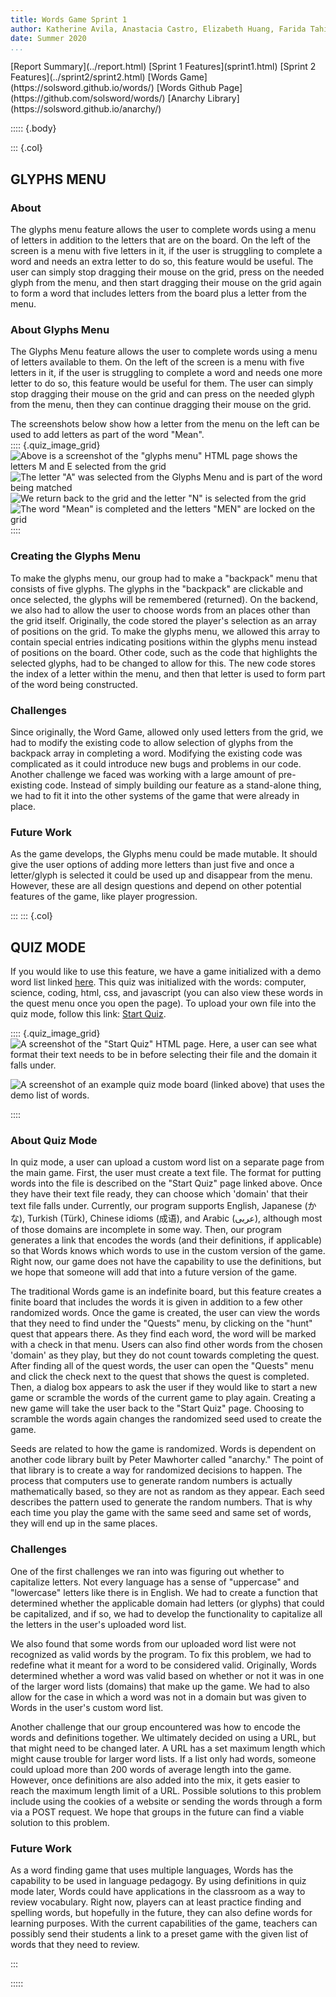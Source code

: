 ```yaml
---
title: Words Game Sprint 1
author: Katherine Avila, Anastacia Castro, Elizabeth Huang, Farida Tahiry, and Peter Mawhorter
date: Summer 2020
...
```


<nav>
[Report Summary](../report.html)
[Sprint 1 Features](sprint1.html)
[Sprint 2 Features](../sprint2/sprint2.html)
[Words Game](https://solsword.github.io/words/)
[Words Github Page](https://github.com/solsword/words/)
[Anarchy Library](https://solsword.github.io/anarchy/)
</nav>

::::: {.body}

::: {.col}

## GLYPHS MENU

### About

The glyphs menu feature allows the user to complete words using a menu of letters in addition to the letters that are on the board. On the left of the screen is a menu with five letters in it, if the user is struggling to complete a word and needs an extra letter to do so, this feature would be useful. The user can simply stop dragging their mouse on the grid, press on the needed glyph from the menu, and then start dragging their mouse on the grid again to form a word that includes letters from the board plus a letter from the menu.   

### About Glyphs Menu

The Glyphs Menu feature allows the user to complete words using a menu of letters available to them. On the left of the screen is a menu with five letters in it, if the user is struggling to complete a word and needs one more letter to do so, this feature would be useful for them. The user can simply stop dragging their mouse on the grid and can press on the needed glyph from the menu, then they can continue dragging their mouse on the grid. 

The screenshots below show how a letter from the menu on the left can be used to add letters as part of the word "Mean".   
:::: {.quiz_image_grid}
![Above is a screenshot of the "glyphs menu" HTML page shows the letters M and E selected from the grid ](GM01.JPG)
![The letter "A" was selected from the Glyphs Menu and is part of the word being matched](GM02.JPG)
![We return back to the grid and the letter "N" is selected from the grid](GM03.JPG)
![The word "Mean" is completed and the letters "MEN" are locked on the grid](GM04.JPG)
::::

### Creating the Glyphs Menu

To make the glyphs menu, our group had to make a "backpack" menu that consists of five glyphs. The glyphs in the "backpack" are clickable and once selected, the glyphs will be remembered (returned). 
On the backend, we also had to allow the user to choose words from an places other than the grid itself. Originally, the code stored the player's selection as an array of positions on the grid. To make the glyphs menu, we allowed this array to contain special entries indicating positions within the glyphs menu instead of positions on the board. Other code, such as the code that highlights the selected glyphs, had to be changed to allow for this. The new code stores the index of a letter within the menu, and then that letter is used to form part of the word being constructed.

### Challenges

Since originally, the Word Game, allowed only used letters from the grid, we had to modify the existing code to allow selection of glyphs from the backpack array in completing a word. Modifying the existing code was complicated as it could introduce new bugs and problems in our code. Another challenge we faced was working with a large amount of pre-existing code. Instead of simply building our feature as a stand-alone thing, we had to fit it into the other systems of the game that were already in place.


### Future Work

As the game develops, the Glyphs menu could be made mutable. It should give the user options of adding more letters than just five and once a letter/glyph is selected it could be used up and disappear from the menu. However, these are all design questions and depend on other potential features of the game, like player progression.

:::
::: {.col}

## QUIZ MODE

If you would like to use this feature, we have a game initialized with a demo word list linked <a href="https://cs.wellesley.edu/~expressive/words/index.html#mode=quiz,words=computer`definition%25201~science`definition%25202~coding`definition%25203~html`definition%25204~css`definition%25205~javascript`definition%25206,domain=English">here</a>. This quiz was initialized with the words: computer, science, coding, html, css, and javascript (you can also view these words in the quest menu once you open the page). To upload your own file into the quiz mode, follow this link: <a href="https://cs.wellesley.edu/~expressive/words/start_quiz.html">Start Quiz</a>.

:::: {.quiz_image_grid}
![A screenshot of the "Start Quiz" HTML page. Here, a user can see what format their text needs to be in before selecting their file and the domain it falls under.](start_quiz.JPG)


![A screenshot of an example quiz mode board (linked above) that uses the demo list of words.](quiz_demo_img.JPG)

::::

### About Quiz Mode

In quiz mode, a user can upload a custom word list on a separate page from the main game. First, the user must create a text file. The format for putting words into the file is described on the "Start Quiz" page linked above. Once they have their text file ready, they can choose which 'domain' that their text file falls under. Currently, our program supports English, Japanese (かな), Turkish (Türk), Chinese idioms (成语), and Arabic (عربى), although most of those domains are incomplete in some way. Then, our program generates a link that encodes the words (and their definitions, if applicable) so that Words knows which words to use in the custom version of the game. Right now, our game does not have the capability to use the definitions, but we hope that someone will add that into a future version of the game.

The traditional Words game is an indefinite board, but this feature creates a finite board that includes the words it is given in addition to a few other randomized words. Once the game is created, the user can view the words that they need to find under the "Quests" menu, by clicking on the "hunt" quest that appears there. As they find each word, the word will be marked with a check in that menu. Users can also find other words from the chosen 'domain' as they play, but they do not count towards completing the quest. After finding all of the quest words, the user can open the "Quests" menu and click the check next to the quest that shows the quest is completed. Then, a dialog box appears to ask the user if they would like to start a new game or scramble the words of the current game to play again. Creating a new game will take the user back to the "Start Quiz" page. Choosing to scramble the words again changes the randomized seed used to create the game.

Seeds are related to how the game is randomized. Words is dependent on another code library built by Peter Mawhorter called "anarchy." The point of that library is to create a way for randomized decisions to happen. The process that computers use to generate random numbers is actually mathematically based, so they are not as random as they appear. Each seed describes the pattern used to generate the random numbers. That is why each time you play the game with the same seed and same set of words, they will end up in the same places.

### Challenges

One of the first challenges we ran into was figuring out whether to capitalize letters. Not every language has a sense of "uppercase" and "lowercase" letters like there is in English. We had to create a function that determined whether the applicable domain had letters (or glyphs) that could be capitalized, and if so, we had to develop the functionality to capitalize all the letters in the user's uploaded word list.

We also found that some words from our uploaded word list were not recognized as valid words by the program. To  fix this problem, we had to redefine what it meant for a word to be considered valid. Originally, Words determined whether a word was valid based on whether or not it was in one of the larger word lists (domains) that make up the game. We had to also allow for the case in which a word was not in a domain but was given to Words in the user's custom word list.

Another challenge that our group encountered was how to encode the words and definitions together. We ultimately decided on using a URL, but that might need to be changed later. A URL has a set maximum length which might cause trouble for larger word lists. If a list only had words, someone could upload more than 200 words of average length into the game. However, once definitions are also added into the mix, it gets easier to reach the maximum length limit of a URL. Possible solutions to this problem include using the cookies of a website or sending the words through a form via a POST request. We hope that groups in the future can find a viable solution to this problem.

### Future Work

As a word finding game that uses multiple languages, Words has the capability to be used in language pedagogy. By using definitions in quiz mode later, Words could have applications in the classroom as a way to review vocabulary. Right now, players can at least practice finding and spelling words, but hopefully in the future, they can also define words for learning purposes. With the current capabilities of the game, teachers can possibly send their students a link to a preset game with the given list of words that they need to review.

:::

:::::
